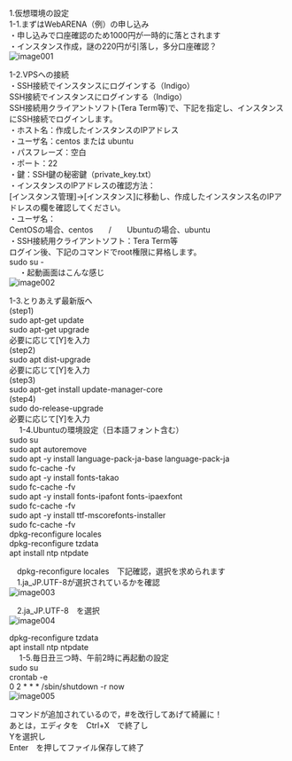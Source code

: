 1.仮想環境の設定  
1-1.まずはWebARENA（例）の申し込み  
・申し込みで口座確認のため1000円が一時的に落とされます  
・インスタンス作成，謎の220円が引落し，多分口座確認？  
![image001](https://user-images.githubusercontent.com/86514652/174294194-6052cb85-f572-4216-883e-97f59f8fd865.png)


1-2.VPSへの接続  
・SSH接続でインスタンスにログインする（Indigo）  
SSH接続でインスタンスにログインする（Indigo）  
SSH接続用クライアントソフト(Tera Term等)で、下記を指定し、インスタンスにSSH接続でログインします。  
・ホスト名：作成したインスタンスのIPアドレス  
・ユーザ名：centos または ubuntu  
・パスフレーズ：空白  
・ポート：22  
・鍵：SSH鍵の秘密鍵（private_key.txt）  
・インスタンスのIPアドレスの確認方法：  
[インスタンス管理]→[インスタンス]に移動し、作成したインスタンス名のIPアドレスの欄を確認してください。  
・ユーザ名：  
CentOSの場合、centos　　/　　Ubuntuの場合、ubuntu  
・SSH接続用クライアントソフト：Tera Term等  
ログイン後、下記のコマンドでroot権限に昇格します。  
sudo su -  
 
・起動画面はこんな感じ  
 ![image002](https://user-images.githubusercontent.com/86514652/174401447-66ddc3f9-7d8e-48c9-b849-8cd89082349a.png)


1-3.とりあえず最新版へ  
(step1)  
sudo apt-get update  
sudo apt-get upgrade  
必要に応じて[Y]を入力  
(step2)  
sudo apt dist-upgrade  
必要に応じて[Y]を入力  
(step3)  
sudo apt-get install update-manager-core  
(step4)  
sudo do-release-upgrade  
必要に応じて[Y]を入力  
 
1-4.Ubuntuの環境設定（日本語フォント含む）  
sudo su  
sudo apt autoremove  
sudo apt -y install language-pack-ja-base language-pack-ja  
sudo fc-cache -fv  
sudo apt -y install fonts-takao  
sudo fc-cache -fv  
sudo apt -y install fonts-ipafont fonts-ipaexfont  
sudo fc-cache -fv  
sudo apt -y install ttf-mscorefonts-installer  
sudo fc-cache -fv  
dpkg-reconfigure locales  
dpkg-reconfigure tzdata  
apt install ntp ntpdate  

　dpkg-reconfigure locales　下記確認，選択を求められます  
　1.ja_JP.UTF-8が選択されているかを確認  
 ![image003](https://user-images.githubusercontent.com/86514652/174401559-eca104fa-ef58-4a15-b240-f1d4af6b8046.png)
 
　2.ja_JP.UTF-8　を選択  
 ![image004](https://user-images.githubusercontent.com/86514652/174401570-49f16fd3-864d-476f-a4e5-88eabc228079.png)

dpkg-reconfigure tzdata  
apt install ntp ntpdate  
 
1-5.毎日丑三つ時、午前2時に再起動の設定  
sudo su  
crontab -e  
0 2 * * * /sbin/shutdown -r now  
 ![image005](https://user-images.githubusercontent.com/86514652/174401620-4af86ebe-c8f4-43f6-a4ed-218cc7fc1d26.png)

コマンドが追加されているので，#を改行してあげて綺麗に！  
あとは，エディタを　Ctrl+X　で終了し  
Yを選択し  
Enter　を押してファイル保存して終了  
 
